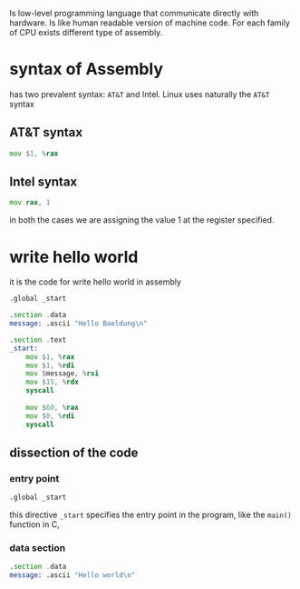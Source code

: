 Is low-level programming language that communicate directly with hardware. Is like human readable version of machine code. For each family of CPU exists different type of assembly.
# syntax of Assembly
has two prevalent syntax: `AT&T` and Intel. Linux uses naturally the `AT&T` syntax
## AT&T syntax
```asm
mov $1, %rax
```
## Intel syntax
```asm
mov rax, 1
```
in both the cases we are assigning the value 1 at the register specified.
# write hello world
it is the code for write hello world in assembly
```asm
.global _start

.section .data
message: .ascii "Hello Baeldung\n"

.section .text
_start:
    mov $1, %rax
    mov $1, %rdi
    mov $message, %rsi
    mov $15, %rdx
    syscall
        
    mov $60, %rax
    mov $0, %rdi
    syscall
```
## dissection of the code
### entry point
```asm
.global _start
```
this directive `_start` specifies the entry point in the program, like the `main()` function in C,
### data section
```asm
.section .data
message: .ascii "Hello world\n"
```
